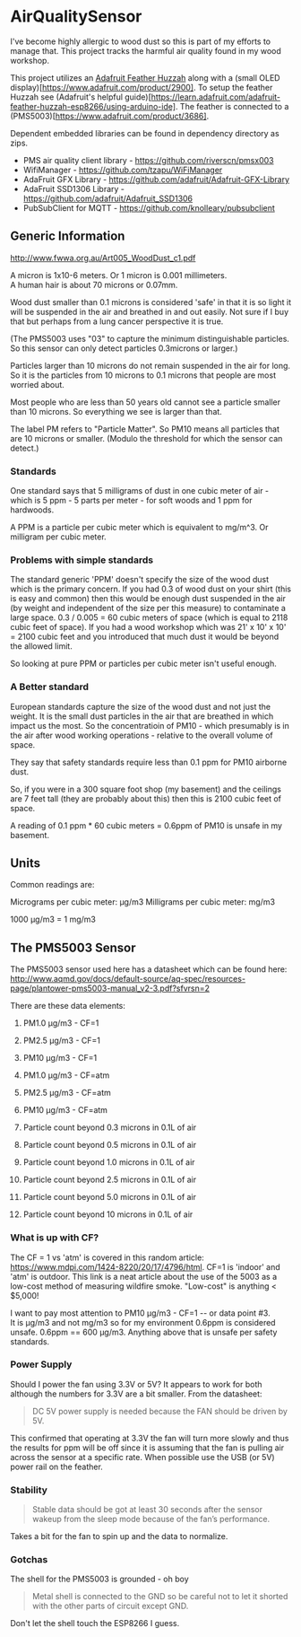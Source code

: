 # AirQualitySensor
I've become highly allergic to wood dust so this is part of my efforts to manage that.  This project tracks the harmful air quality found in my wood workshop.  

This project utilizes an [Adafruit Feather Huzzah](https://www.adafruit.com/product/2821) along with a (small OLED display)[https://www.adafruit.com/product/2900].  To setup the feather Huzzah see (Adafruit's helpful guide)[https://learn.adafruit.com/adafruit-feather-huzzah-esp8266/using-arduino-ide].  The feather is connected to a (PMS5003)[https://www.adafruit.com/product/3686].

Dependent embedded libraries can be found in dependency directory as zips.
* PMS air quality client library - https://github.com/riverscn/pmsx003
* WifiManager - https://github.com/tzapu/WiFiManager
* AdaFruit GFX Library - https://github.com/adafruit/Adafruit-GFX-Library
* AdaFruit SSD1306 Library - https://github.com/adafruit/Adafruit_SSD1306
* PubSubClient for MQTT - https://github.com/knolleary/pubsubclient

## Generic Information

http://www.fwwa.org.au/Art005_WoodDust_c1.pdf

A micron is 1x10-6 meters.  Or 1 micron is 0.001 millimeters.  
A human hair is about 70 microns or 0.07mm.  

Wood dust smaller than 0.1 microns is considered 'safe' in that it is so light it will be suspended in the air and breathed in and out easily.  Not sure if I buy that but perhaps from a lung cancer perspective it is true.

(The PMS5003 uses "03" to capture the minimum distinguishable particles.  So this sensor can only detect particles 0.3microns or larger.)

Particles larger than 10 microns do not remain suspended in the air for long.  So it is the particles from 10 microns to 0.1 microns that people are most worried about.

Most people who are less than 50 years old cannot see a particle smaller than 10 microns.  So everything we see is larger than that.

The label PM refers to "Particle Matter".  So PM10 means all particles that are 10 microns or smaller.  (Modulo the threshold for which the sensor can detect.)

### Standards

One standard says that 5 milligrams of dust in one cubic meter of air - which is 5 ppm - 5 parts per meter - for soft woods and 1 ppm for hardwoods.

A PPM is a particle per cubic meter which is equivalent to mg/m^3.  Or milligram per cubic meter.

### Problems with simple standards

The standard generic 'PPM' doesn't specify the size of the wood dust which is the primary concern.  If you had 0.3 of wood dust on your shirt (this is easy and common) then this would be enough dust suspended in the air (by weight and independent of the size per this measure) to contaminate a large space.  0.3 / 0.005 = 60 cubic meters of space (which is equal to 2118 cubic feet of space).  If you had a wood workshop which was 21' x 10' x 10' = 2100 cubic feet and you introduced that much dust it would be beyond the allowed limit.

So looking at pure PPM or particles per cubic meter isn't useful enough.

### A Better standard

European standards capture the size of the wood dust and not just the weight.  It is the small dust particles in the air that are breathed in which impact us the most.  So the concentratioin of PM10 - which presumably is in the air after wood working operations - relative to the overall volume of space.

They say that safety standards require less than 0.1 ppm for PM10 airborne dust.  

So, if you were in a 300 square foot shop (my basement) and the ceilings are 7 feet tall (they are probably about this) then this is 2100 cubic feet of space.  

A reading of 0.1 ppm * 60 cubic meters = 0.6ppm of PM10 is unsafe in my basement.

## Units

Common readings are:

Micrograms per cubic meter: μg/m3 
Milligrams per cubic meter: mg/m3

1000 μg/m3 = 1 mg/m3

## The PMS5003 Sensor

The PMS5003 sensor used here has a datasheet which can be found here:
  http://www.aqmd.gov/docs/default-source/aq-spec/resources-page/plantower-pms5003-manual_v2-3.pdf?sfvrsn=2

There are these data elements:

1.  PM1.0 μg/m3 - CF=1
2. PM2.5 μg/m3 - CF=1
3. PM10  μg/m3 - CF=1

4. PM1.0 μg/m3 - CF=atm
5. PM2.5 μg/m3 - CF=atm
6. PM10  μg/m3 - CF=atm

7. Particle count beyond 0.3 microns in 0.1L of air
8. Particle count beyond 0.5 microns in 0.1L of air
9. Particle count beyond 1.0 microns in 0.1L of air
10. Particle count beyond 2.5 microns in 0.1L of air
11. Particle count beyond 5.0 microns in 0.1L of air
12. Particle count beyond 10  microns in 0.1L of air

### What is up with CF?

The CF = 1 vs 'atm' is covered in this random article: https://www.mdpi.com/1424-8220/20/17/4796/html.  CF=1 is 'indoor' and 'atm' is outdoor.  This link is a neat article about the use of the 5003 as a low-cost method of measuring wildfire smoke.  "Low-cost" is anything < $5,000!

I want to pay most attention to PM10 μg/m3 - CF=1 -- or data point #3.  
It is μg/m3 and not mg/m3 so for my environment 0.6ppm is considered unsafe.  0.6ppm == 600 μg/m3.  Anything above that is unsafe per safety standards.

### Power Supply

Should I power the fan using 3.3V or 5V?  It appears to work for both although the numbers for 3.3V are a bit smaller.  From the datasheet:

> DC 5V power supply is needed because the FAN should be driven by 5V.

This confirmed that operating at 3.3V the fan will turn more slowly and thus the results for ppm will be off since it is assuming that the fan is pulling air across the sensor at a specific rate.  When possible use the USB (or 5V) power rail on the feather.

### Stability

> Stable data should be got at least 30 seconds after the sensor wakeup from the sleep mode because of the fan’s performance.
 
Takes a bit for the fan to spin up and the data to normalize.

### Gotchas

The shell for the PMS5003 is grounded - oh boy

> Metal shell is connected to the GND so be careful not to let it shorted with the other parts of circuit except GND.
 
Don't let the shell touch the ESP8266 I guess.

